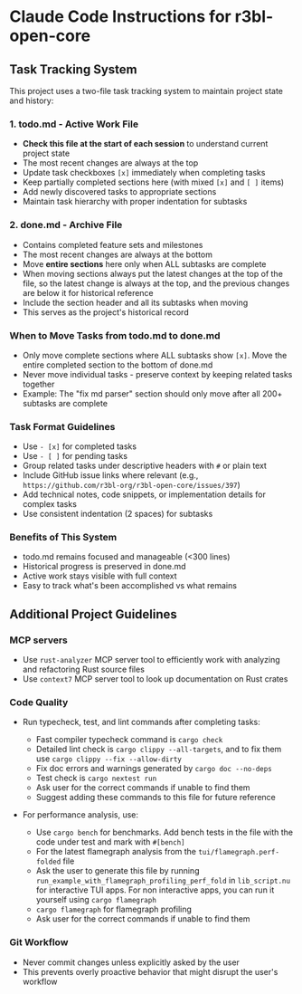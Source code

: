 # Claude Code Instructions for r3bl-open-core

## Task Tracking System

This project uses a two-file task tracking system to maintain project state and history:

### 1. todo.md - Active Work File

- **Check this file at the start of each session** to understand current project state
- The most recent changes are always at the top
- Update task checkboxes `[x]` immediately when completing tasks
- Keep partially completed sections here (with mixed `[x]` and `[ ]` items)
- Add newly discovered tasks to appropriate sections
- Maintain task hierarchy with proper indentation for subtasks

### 2. done.md - Archive File

- Contains completed feature sets and milestones
- The most recent changes are always at the bottom
- Move **entire sections** here only when ALL subtasks are complete
- When moving sections always put the latest changes at the top of the file, so the latest change is
  always at the top, and the previous changes are below it for historical reference
- Include the section header and all its subtasks when moving
- This serves as the project's historical record

### When to Move Tasks from todo.md to done.md

- Only move complete sections where ALL subtasks show `[x]`. Move the entire completed section to
  the bottom of done.md
- Never move individual tasks - preserve context by keeping related tasks together
- Example: The "fix md parser" section should only move after all 200+ subtasks are complete

### Task Format Guidelines

- Use `- [x]` for completed tasks
- Use `- [ ]` for pending tasks
- Group related tasks under descriptive headers with `#` or plain text
- Include GitHub issue links where relevant (e.g.,
  `https://github.com/r3bl-org/r3bl-open-core/issues/397`)
- Add technical notes, code snippets, or implementation details for complex tasks
- Use consistent indentation (2 spaces) for subtasks

### Benefits of This System

- todo.md remains focused and manageable (<300 lines)
- Historical progress is preserved in done.md
- Active work stays visible with full context
- Easy to track what's been accomplished vs what remains

## Additional Project Guidelines

### MCP servers

- Use `rust-analyzer` MCP server tool to efficiently work with analyzing and refactoring Rust source
  files
- Use `context7` MCP server tool to look up documentation on Rust crates

### Code Quality

- Run typecheck, test, and lint commands after completing tasks:
  - Fast compiler typecheck command is `cargo check`
  - Detailed lint check is `cargo clippy --all-targets`, and to fix them use
    `cargo clippy --fix --allow-dirty`
  - Fix doc errors and warnings generated by `cargo doc --no-deps`
  - Test check is `cargo nextest run`
  - Ask user for the correct commands if unable to find them
  - Suggest adding these commands to this file for future reference

- For performance analysis, use:
  - Use `cargo bench` for benchmarks. Add bench tests in the file with the code under test and mark
    with `#[bench]`
  - For the latest flamegraph analysis from the `tui/flamegraph.perf-folded` file
  - Ask the user to generate this file by running `run_example_with_flamegraph_profiling_perf_fold`
    in `lib_script.nu` for interactive TUI apps. For non interactive apps, you can run it yourself
    using `cargo flamegraph`
  - `cargo flamegraph` for flamegraph profiling
  - Ask user for the correct commands if unable to find them

### Git Workflow

- Never commit changes unless explicitly asked by the user
- This prevents overly proactive behavior that might disrupt the user's workflow
